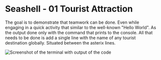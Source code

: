 # Seashell - 01 Tourist Attraction

The goal is to demonstrate that teamwork can be done. Even while engaging in a quick activity that similar to the well-known "Hello World". As the output done only with the command that prints to the 
console. All that needs to be done is add a single line with the name of any tourist destination globally. Situated between the asterix lines.

![Screenshot of the terminal with output of the code](screenshot.jpg)

